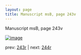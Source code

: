 ```yaml
---
layout: page
title: Manuscript msB, page 243v
---
```


Manuscript msB, page 243v

[![image](http://www.homermultitext.org/iipsrv?OBJ=IIP,1.0&FIF=/project/homer/pyramidal/deepzoom/hmt/vbbifolio/pending/vb_243v_244r.tif&WID=100&CVT=JPEG)](http://www.homermultitext.org/ict2/?urn=urn:cite2:hmt:vbbifolio.pending:vb_243v_244r)

prev:  [243r](../243r) | next:  [244r](../244r)

